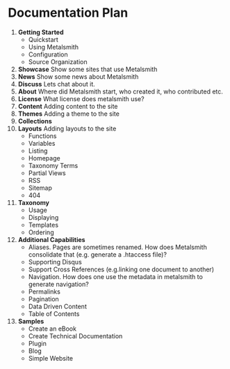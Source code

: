 # Documentation Plan

1. **Getting Started**
	* Quickstart
	* Using Metalsmith
	* Configuration
	* Source Organization 
2. **Showcase** Show some sites that use Metalsmith
3. **News** Show some news about Metalsmith
4. **Discuss** Lets chat about it.
5. **About** Where did Metalsmith start, who created it, who contributed etc. 
6. **License** What license does metalsmith use?
3. **Content** Adding content to the site
4. **Themes** Adding a theme to the site
5. **Collections** 
5. **Layouts** Adding layouts to the site
	* Functions
	* Variables
	* Listing 
	* Homepage
	* Taxonomy Terms
	* Partial Views
	* RSS
	* Sitemap
	* 404
6. **Taxonomy**
	* Usage
	* Displaying 
	* Templates
	* Ordering
7. **Additional Capabilities**
	* Aliases. Pages are sometimes renamed. How does Metalsmith consolidate that (e.g. generate a .htaccess file)?
	* Supporting Disqus
	* Support Cross References (e.g.linking one document to another)
	* Navigation. How does one use the metadata in metalsmith to generate navigation?
	* Permalinks
	* Pagination
	* Data Driven Content
	* Table of Contents
8. **Samples**
	* Create an eBook
	* Create Technical Documentation 
	* Plugin
	* Blog
	* Simple Website